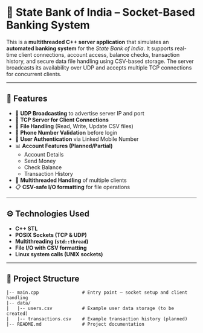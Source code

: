 # 🏦 State Bank of India – Socket-Based Banking System

This is a **multithreaded C++ server application** that simulates an **automated banking system** for the *State Bank of India*. It supports real-time client connections, account access, balance checks, transaction history, and secure data file handling using CSV-based storage. The server broadcasts its availability over UDP and accepts multiple TCP connections for concurrent clients.

---

## 📌 Features

- 📡 **UDP Broadcasting** to advertise server IP and port
- 🔐 **TCP Server for Client Connections**
- 📂 **File Handling** (Read, Write, Update CSV files)
- 📱 **Phone Number Validation** before login
- 👤 **User Authentication** via Linked Mobile Number
- 📊 **Account Features (Planned/Partial)**
  - Account Details
  - Send Money
  - Check Balance
  - Transaction History
- 🧵 **Multithreaded Handling** of multiple clients
- 📋 **CSV-safe I/O formatting** for file operations

---

## ⚙️ Technologies Used

- **C++ STL**
- **POSIX Sockets (TCP & UDP)**
- **Multithreading (`std::thread`)**
- **File I/O with CSV formatting**
- **Linux system calls (UNIX sockets)**

---

## 📁 Project Structure

```plaintext
|-- main.cpp                # Entry point – socket setup and client handling
|-- data/
|   |-- users.csv           # Example user data storage (to be created)
|   |-- transactions.csv    # Example transaction history (planned)
|-- README.md               # Project documentation
